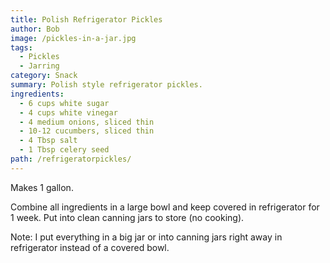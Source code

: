 ```yaml
---
title: Polish Refrigerator Pickles
author: Bob
image: /pickles-in-a-jar.jpg
tags:
  - Pickles
  - Jarring
category: Snack
summary: Polish style refrigerator pickles.
ingredients:
  - 6 cups white sugar
  - 4 cups white vinegar
  - 4 medium onions, sliced thin
  - 10-12 cucumbers, sliced thin
  - 4 Tbsp salt
  - 1 Tbsp celery seed
path: /refrigeratorpickles/
---
```

Makes 1 gallon.

Combine all ingredients in a large bowl and keep covered in refrigerator for 1 week. Put into clean canning jars to store (no cooking). 

Note: I put everything in a big jar or into canning jars right away in refrigerator instead of a covered bowl.